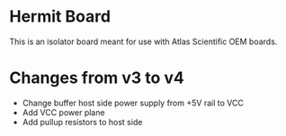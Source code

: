 Hermit Board
============

This is an isolator board meant for use with Atlas Scientific OEM boards.

Changes from v3 to v4
=====================

* Change buffer host side power supply from +5V rail to VCC
* Add VCC power plane
* Add pullup resistors to host side
